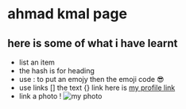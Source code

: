 # ahmad kmal page
## here is some of what i have learnt 
 * list an item 
 * the hash is for heading
 * use : to put an emojy then the emoji code :sunglasses:
 * use links [] the text {} link 
here is [my profile link](https://github.com/ahmadkmal)
 * link a photo !
![my photo](https://scontent.famm3-1.fna.fbcdn.net/v/t1.0-9/76638483_10219918505896882_4825513838591868928_n.jpg?_nc_cat=110&_nc_eui2=AeFyFkYDFf5GLyy_98Xm-DXCziOe4ad3iq3d-XmKUPt5CY-m4gc7Bv2x0R52RbKRyItqyD25_yX5Ub7UbqAQxX6P4TUFBM7Fa6WMI4UwOHbyAQ&_nc_ohc=Ig2xOG0CHbEAX-z6KLg&_nc_ht=scontent.famm3-1.fna&oh=a01cb726c86f1a1e8410d75c3d43d0f8&oe=5ED78534)
